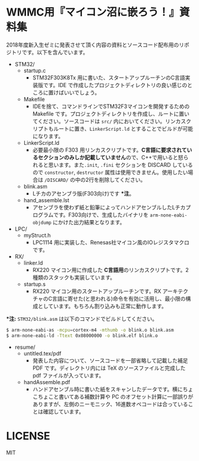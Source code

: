 # WMMC用『マイコン沼に嵌ろう！』資料集
2018年度新入生ゼミに発表させて頂く内容の資料とソースコード配布用のリポジトリです。以下を含んでいます。

- STM32/
    - startup.c
        - STM32F303K8Tx 用に書いた、スタートアップルーチンのC言語実装版です。IDE で作成したプロジェクトディレクトリの良い感じのところに置けばいいでしょう。
    - Makefile
        - IDEを捨て、コマンドラインでSTM32F3マイコンを開発するための Makefile です。プロジェクトディレクトリを作成し、ルートに置いてください。ソースコードは `src/` 内においてください。リンカスクリプトもルートに置き、`LinkerScript.ld` とすることでビルドが可能になります。
    - LinkerScript.ld
        - 必要最小限の F303 用リンカスクリプトです。**C言語に要求されているセクションのみしか記載していません**ので、C++で用いると怒られると思います。また`.init`, `.fini` セクションを DISCARD しているので `constructor`, `destructor` 属性は使用できません。使用したい場合は `/DISCARD/` の中の2行を削除してください。
    - blink.asm
        - Lチカのアセンブラ版(F303向け)です **\*注**。
    - hand\_assemble.lst
        - アセンブラを使わず紙と鉛筆によってハンドアセンブルしたLチカプログラムです。F303向けで、生成したバイナリを `arm-none-eabi-objdump` にかけた出力結果となります。
- LPC/
    - myStruct.h
        - LPC1114 用に実装した、Renesas社マイコン風のIOレジスタマクロです。
- RX/
    - linker.ld
        - RX220 マイコン用に作成した **C言語用**のリンカスクリプトです。2種類のスタックも実装しています。
    - startup.s
        - RX220 マイコン用のスタートアップルーチンです。RX アーキテクチャのC言語に寄せた(と思われる)命令を有効に活用し、最小限の構成としています。もちろん割り込みも正常に動作します。

**\*注:** `STM32/blink.asm` は以下のコマンドでビルドしてください。

```bash
$ arm-none-eabi-as -mcpu=cortex-m4 -mthumb -o blink.o blink.asm
$ arm-none-eabi-ld -Ttext 0x08000000 -o blink.elf blink.o
```

- resume/
    - untitled.tex/pdf
        - 発表した内容について、ソースコードを一部省略して記載した補足 PDF です。ディレクトリ内には TeX のソースファイルと完成した pdf ファイルが入っています。
    - handAssemble.pdf
        - ハンドアセンブル時に書いた紙をスキャンしたデータです。横にちょこちょこと書いてある補数計算や PC のオフセット計算に一部誤りがありますが、左側のニーモニック、16進数オペコードは合っていることは確認しています。

# LICENSE
MIT
